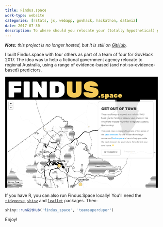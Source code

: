 ```yaml
---
title: Findus.space
work-type: website
categories: [rstats, js, webapp, govhack, hackathon, dataviz]
date: 2017-07-30
description: To where should you relocate your (totally hypothetical) government agency?
---
```

_**Note:** this project is no longer hosted, but it is still on [GitHub](https://github.com/teamsuperduper/findus_space)._

I built Findus.space with four others as part of a team of four for GovHack 2017. The idea was to help a fictional government agency relocate to regional Australia, using a range of evidence-based (and not-so-evidence-based) predictors.

![Findus.Space](findusspace.png)

If you have R, you can also run Findus.Space locally! You'll need the [`tidyverse`](https://cran.r-project.org/package=tidyverse), [`shiny`](https://cran.r-project.org/package=shiny) and [`leaflet`](https://cran.r-project.org/package=leaflet) packages. Then:

```r
shiny::runGitHub('findus_space', 'teamsuperduper')
```

Enjoy!
